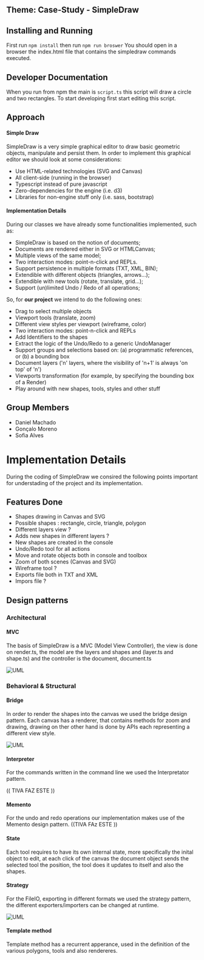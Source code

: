 ## Theme: Case-Study - SimpleDraw

## Installing and Running

First run `npm install`
then run `npm run broswer`
You should open in a browser the index.html file that contains the simpledraw commands executed.

## Developer Documentation

When you run from npm the main is `script.ts` this script will draw a circle and two rectangles.
To start developing first start editing this script.


## Approach

#### Simple Draw

SimpleDraw is a very simple  graphical editor to draw basic geometric objects, manipulate and persist them. In order to implement this graphical editor we should look at some considerations:

* Use HTML-related technologies (SVG and Canvas)
* All client-side (running in the browser)
* Typescript instead of pure javascript 
* Zero-dependencies for the engine (i.e. d3)
* Libraries for non-engine stuff only (i.e. sass, bootstrap)
 
#### Implementation Details

During our classes we have already some functionalities implemented, such as:

* SimpleDraw is based on the notion of documents;
* Documents are rendered either in SVG or HTMLCanvas;
* Multiple views of the same model;
* Two interaction modes: point-n-click and REPLs.
* Support persistence in multiple formats (TXT, XML, BIN);
* Extendible with different objects (triangles, arrows…);
* Extendible with new tools (rotate, translate, grid…);
* Support (un)limited Undo / Redo of all operations;


So, for **our project** we intend to do the following ones:

* Drag to select multiple objects
* Viewport tools (translate, zoom)
* Different view styles per viewport (wireframe, color)
* Two interaction modes: point-n-click and REPLs
* Add Identifiers to the shapes
* Extract the logic of the Undo/Redo to a generic UndoManager
* Support groups and selections based on: (a) programmatic references, or (b) a bounding box
* Document layers ('n' layers, where the visibility of 'n+1' is always 'on top' of 'n')
* Viewports transformation (for example, by specifying the bounding box of a Render)
* Play around with new shapes, tools, styles and other stuff

## Group Members
* Daniel Machado
* Gonçalo Moreno
* Sofia Alves


# Implementation Details

During the coding of SimpleDraw we consired the following points important for understading of the project and its implementation.

## Features Done

* Shapes drawing in Canvas and SVG
* Possible shapes : rectangle, circle, triangle, polygon
* Different layers view ?
* Adds new shapes in different layers ?
* New shapes are created in the console
* Undo/Redo tool for all actions
* Move and rotate objects both in console and toolbox
* Zoom of both scenes (Canvas and SVG)
* Wireframe tool ?
* Exports file both in TXT and XML
* Impors file ?


## Design patterns

### Architectural

#### MVC

The basis of SimpleDraw is a MVC (Model View Controller), the view is done on render.ts, the model are the layers and shapes and (layer.ts and shape.ts) and the controller is the document, document.ts

![UML](https://github.com/sofia-bahamonde/feup-asso/blob/master/MVC.jpg)


### Behavioral & Structural

#### Bridge

In order to render the shapes into the canvas we used the bridge design pattern.
Each canvas has a renderer, that contains methods for zoom and drawing, drawing on ther other hand is done by APIs each representing a different view style.

![UML](https://github.com/sofia-bahamonde/feup-asso/blob/master/bridge.jpg)

#### Interpreter

For the commands written in the command line we used the Interpretator pattern.

 (( TIVA FAZ ESTE ))

#### Memento

For the undo and redo operations our implementation makes use of the Memento design pattern. 
((TIVA FAz ESTE ))

#### State

Each tool requires to have its own internal state, more specifically the inital object to edit, at each click of the canvas the document object sends the selected tool the position, the tool does it updates to itself and also the shapes.

#### Strategy

For the FileIO, exporting in different formats we used the strategy pattern, the different exporters/importers can be changed at runtime.

![UML](https://github.com/sofia-bahamonde/feup-asso/blob/master/strategy.jpg)


#### Template method

Template method has a recurrent apperance, used in the definition of the various polygons, tools and also rendereres.






